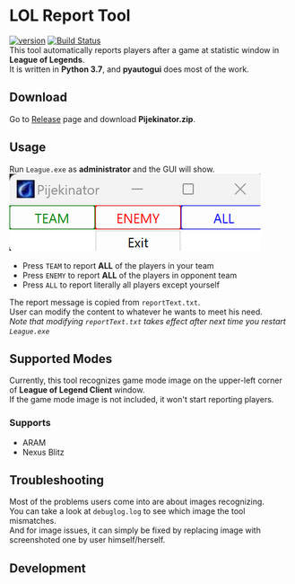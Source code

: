 # LOL Report Tool
[![version](https://img.shields.io/github/v/release/HairyPloper/Pijekinator_LOL_REPORT_EU_CLIENT)](https://github.com/HairyPloper/Pijekinator_LOL_REPORT_EU_CLIENT/releases)
[![Build Status](https://github.com/HairyPloper/Pijekinator_LOL_REPORT_EU_CLIENT/actions/workflows/python-checks.yaml/badge.svg?branch=master)](https://github.com/HairyPloper/Pijekinator_LOL_REPORT_EU_CLIENT/actions/workflows/python-checks.yaml)  
This tool automatically reports players after a game at statistic window in __League of Legends__.  
It is written in __Python 3.7__, and __pyautogui__ does most of the work.  

## Download
Go to [Release](https://github.com/HairyPloper/Pijekinator_LOL_REPORT_EU_CLIENT/releases/latest) page and download __Pijekinator.zip__.

## Usage
Run `League.exe` as __administrator__ and the GUI will show.  
![GUI](/doc/info.png?raw=true)
  - Press `TEAM` to report __ALL__ of the players in your team  
  - Press `ENEMY` to report __ALL__ of the players in opponent team  
  - Press `ALL` to report literally all players except yourself  

The report message is copied from `reportText.txt`.  
User can modify the content to whatever he wants to meet his need.  
_Note that modifying `reportText.txt` takes effect after next time you restart `League.exe`_

## Supported Modes
Currently, this tool recognizes game mode image on the upper-left corner of __League of Legend Client__ window.  
If the game mode image is not included, it won't start reporting players.  
### Supports
- ARAM
- Nexus Blitz

## Troubleshooting
Most of the problems users come into are about images recognizing.  
You can take a look at `debuglog.log` to see which image the tool mismatches.  
And for image issues, it can simply be fixed by replacing image with screenshoted one by user himself/herself.

## Development
